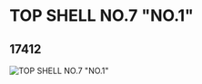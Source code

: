 # TOP SHELL NO.7 "NO.1"
## 17412
![TOP SHELL NO.7 "NO.1"](https://lc-www-live-s.legocdn.com/media/bricks/5/2/6070627.jpg)